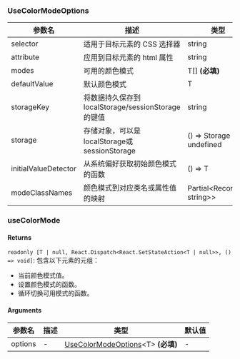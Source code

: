 ### UseColorModeOptions

|参数名|描述|类型|默认值|
|---|---|---|---|
|selector|适用于目标元素的 CSS 选择器|string |`'html'`|
|attribute|应用到目标元素的 html 属性|string |`'class'`|
|modes|可用的颜色模式|T[]  **(必填)**|`-`|
|defaultValue|默认颜色模式|T |`-`|
|storageKey|将数据持久保存到 localStorage/sessionStorage 的键值|string |`'reactuses-color-mode'`|
|storage|存储对象，可以是localStorage或sessionStorage|() => Storage \| undefined |``localStorage``|
|initialValueDetector|从系统偏好获取初始颜色模式的函数|() => T |`-`|
|modeClassNames|颜色模式到对应类名或属性值的映射|Partial&lt;Record&lt;T, string&gt;&gt; |`-`|

### useColorMode

#### Returns
`readonly [T | null, React.Dispatch<React.SetStateAction<T | null>>, () => void]`: 包含以下元素的元组：
- 当前颜色模式值。
- 设置颜色模式的函数。
- 循环切换可用模式的函数。

#### Arguments
|参数名|描述|类型|默认值|
|---|---|---|---|
|options|-|[UseColorModeOptions](#UseColorModeOptions)&lt;T&gt;  **(必填)**|-|
